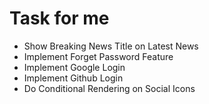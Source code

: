 # Task for me

- Show Breaking News Title on Latest News
- Implement Forget Password Feature
- Implement Google Login
- Implement Github Login
- Do Conditional Rendering on Social Icons


